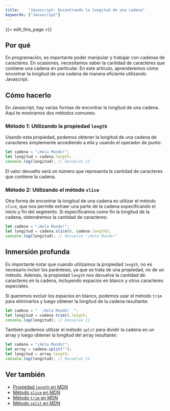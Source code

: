 ```yaml
---
title:    "Javascript: Encontrando la longitud de una cadena"
keywords: ["Javascript"]
---
```


{{< edit_this_page >}}

## Por qué

En programación, es importante poder manipular y trabajar con cadenas de caracteres. En ocasiones, necesitamos saber la cantidad de caracteres que contiene una cadena en particular. En este artículo, aprenderemos cómo encontrar la longitud de una cadena de manera eficiente utilizando Javascript.

## Cómo hacerlo

En Javascript, hay varias formas de encontrar la longitud de una cadena. Aquí te mostramos dos métodos comunes:

### Método 1: Utilizando la propiedad `length`

Usando esta propiedad, podemos obtener la longitud de una cadena de caracteres simplemente accediendo a ella y usando el operador de punto:

```Javascript
let cadena = "¡Hola Mundo!";
let longitud = cadena.length;
console.log(longitud); // Devuelve 12
```

El valor devuelto será un número que representa la cantidad de caracteres que contiene la cadena.

### Método 2: Utilizando el método `slice`

Otra forma de encontrar la longitud de una cadena es utilizar el método `slice`, que nos permite extraer una parte de la cadena especificando el inicio y fin del segmento. Si especificamos como fin la longitud de la cadena, obtendremos la cantidad de caracteres:

```Javascript
let cadena = "¡Hola Mundo!";
let longitud = cadena.slice(0, cadena.length);
console.log(longitud); // Devuelve "¡Hola Mundo!"
```

## Inmersión profunda

Es importante notar que cuando utilizamos la propiedad `length`, no es necesario incluir los paréntesis, ya que se trata de una propiedad, no de un método. Además, la propiedad `length` nos devuelve la cantidad de caracteres en la cadena, incluyendo espacios en blanco y otros caracteres especiales.

Si queremos excluir los espacios en blanco, podemos usar el método `trim` para eliminarlos y luego obtener la longitud de la cadena resultante:

```Javascript
let cadena = "  ¡Hola Mundo!  ";
let longitud = cadena.trim().length;
console.log(longitud); // Devuelve 11
```

También podemos utilizar el método `split` para dividir la cadena en un array y luego obtener la longitud del array resultante:

```Javascript
let cadena = "¡Hola Mundo!";
let array = cadena.split("");
let longitud = array.length;
console.log(longitud); // Devuelve 12
```

## Ver también

- [Propiedad `length` en MDN](https://developer.mozilla.org/es/docs/Web/JavaScript/Referencia/Objetos_globales/String/length)
- [Método `slice` en MDN](https://developer.mozilla.org/es/docs/Web/JavaScript/Referencia/Objetos_globales/String/slice)
- [Método `trim` en MDN](https://developer.mozilla.org/es/docs/Web/JavaScript/Referencia/Objetos_globales/String/trim)
- [Método `split` en MDN](https://developer.mozilla.org/es/docs/Web/JavaScript/Referencia/Objetos_globales/String/split)